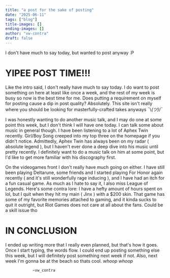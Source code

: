 ```yaml
---
title: "a post for the sake of posting"
date: "2025-06-11"
tags: ["blog"]
title-images: []
ending-images: []
author: "vw-contra"
draft: false
---
```

<!-- introduction -->
  
  I don't have much to say today, but wanted to post anyway :P

<!--more-->

# YIPEE POST TIME!!!

Like the intro said, I don't really have much to say today. I do want to post something on here at least like once a week, and the rest of my week is busy so now is the best time for me. Does putting a requirement on myself for posting cause a dip in post quality? Absolutely. This site isn't really where you should be looking for masterfully-crafted takes anyways ¯\\_(ツ)_/¯  
  
I was honestly wanting to do another music talk, and I may do one at some point this week, but I don't think I will have one today. I can talk some about music in general though. I have been listening to a lot of Aphex Twin recently. Girl/Boy Song creeped into my top three on the homepage if you didn't notice. Admittedly, Aphex Twin has always been on my radar ( absolute legend ), but I haven't ever done a deep dive into his music until pretty recently. I definitely want to do a music talk on him at some point, but I'd like to get more familiar with his discography first.  
  
On the videogames front I don't really have much going on either. I have still been playing Deltarune, some friends and I started playing For Honor again recently ( and it's still wonderfully rage inducing ), and I have had an itch for a fun casual game. As much as I hate to say it, I also miss League of Legends. Here's some contra lore: I have a hefty amount of hours spent on lol, but I quit when they hit my main ( Jinx ) with a $200 skin. That game has some of my favorite memories attached to gaming, and it kinda sucks to quit it outright, but Riot Games does not care at all about the fans. Could be a skill issue tho  

<!-- rest of the content -->

# IN CONCLUSION  

I ended up writing more that I really even planned, but that's how it goes. Once I start typing, the words flow. I could end up posting something else this week, but I will definitely post something next week if not. Also, next week I'm gonna be at the beach so thats cool. *whoop whoop*

  

                ~vw_contra

